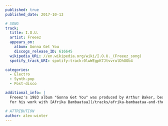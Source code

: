```yaml
---
published: true
published_date: 2017-10-13

# SONG
track:
  title: I.O.U.
  artist: Freeez
  appears_on:
    album: Gonna Get You
    discogs_release_ID: 616645
  wikipedia_URL: //en.wikipedia.org/wiki/I.O.U._(Freeez_song)
  spotify_track_URI: spotify:track:0lwWEgpK7JtvvrulDhOOb4

categories:
  - Electro
  - Synth-pop
  - Post-disco

additional_info: |
  Freeez's 1983 album "Gonna Get You" was produced by Arthur Baker, best known
  for his work with [Afrika Bambaataa](/tracks/afrika-bambaataa-and-the-soulsonic-force_planet-rock/)

# ATTRIBUTION
author: alex-winter
---
```

